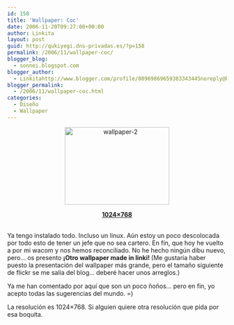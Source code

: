```yaml
---
id: 158
title: 'Wallpaper: Coc'
date: 2006-11-20T09:27:00+00:00
author: Linkita
layout: post
guid: http://qukiyegi.dns-privadas.es/?p=158
permalink: /2006/11/wallpaper-coc/
blogger_blog:
  - sonnei.blogspot.com
blogger_author:
  - Linkitahttp://www.blogger.com/profile/08969869659383343445noreply@blogger.com
blogger_permalink:
  - /2006/11/wallpaper-coc.html
categories:
  - Diseño
  - Wallpaper
---
```

<p align="center">
  <a href="http://www.flickr.com/photos/linkita/301314758/"><img height="178" alt="wallpaper-2" src="http://static.flickr.com/105/301314758_6d4ae55365_m.jpg" width="240" border="0" /></a>
</p>

<p align="center">
  <a href="http://static.flickr.com/105/301314758_6d4ae55365_o.jpg"><strong>1024&#215;768</strong></p> 
  
  <p>
    </a><br />Ya tengo instalado todo. Incluso un linux. Aún estoy un poco descolocada por todo esto de tener un jefe que no sea cartero. En fín, que hoy he vuelto a por mi wacom y nos hemos reconciliado. No he hecho ningún dibu nuevo, pero&#8230; os presento <strong>¡Otro wallpaper made in linki! </strong>(Me gustaría haber puesto la presentación del wallpaper más grande, pero el tamaño siguiente de flickr se me salía del blog&#8230; deberé hacer unos arreglos.)
  </p>
  
  <p>
    Ya me han comentado por aquí que son un poco ñoños&#8230; pero en fin, yo acepto todas las sugerencias del mundo. =)
  </p>
  
  <p>
    La resolución es 1024&#215;768. Si alguien quiere otra resolución que pida por esa boquita.
  </p>